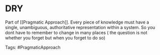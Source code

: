 # DRY 

Part of [[Pragmatic Approach]].   Every piece of knowledge must have a single, unambiguous, authoritative representation within a system. So you dont have to remember to change in many places ( the question is not whether you forget but when you forget to do so)

Tags: 
#PragmaticApproach
